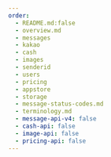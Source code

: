 ```yaml
---
order:
  - README.md:false
  - overview.md
  - messages
  - kakao  
  - cash
  - images
  - senderid
  - users
  - pricing
  - appstore
  - storage
  - message-status-codes.md
  - terminology.md
  - message-api-v4: false
  - cash-api: false
  - image-api: false
  - pricing-api: false
---
```


